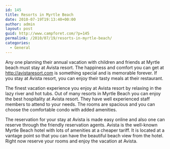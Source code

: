 ```yaml
---
id: 145
title: Resorts in Myrtle Beach
date: 2010-07-19T19:13:40+00:00
author: admin
layout: post
guid: http://www.campforet.com/?p=145
permalink: /2010/07/19/resorts-in-myrtle-beach/
categories:
  - General
---
```

Any one planning their annual vacation with children and friends at Myrtle beach must stay at Avista resort. The happiness and comfort you can get at http://avistaresort.com is something special and is memorable forever. If you stay at Avista resort, you can enjoy their tasty meals at their restaurant.

The finest vacation experience you enjoy at Avista resort by relaxing in the lazy river and hot tubs. Out of many resorts in Myrtle Beach you can enjoy the best hospitality at Avista resort. They have well experienced staff members to attend to your needs. The rooms are spacious and you can choose the comfortable condo with added amenities.

The reservation for your stay at Avista is made easy online and also one can reserve through the friendly reservation agents. Avista is the well-known Myrtle Beach hotel with lots of amenities at a cheaper tariff. It is located at a vantage point so that you can have the beautiful beach view from the hotel. Right now reserve your rooms and enjoy the vacation at Avista.